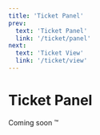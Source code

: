 ```yaml
---
title: 'Ticket Panel'
prev:
  text: 'Ticket Panel'
  link: '/ticket/panel'
next:
  text: 'Ticket View'
  link: '/ticket/view'
---
```


# Ticket Panel

Coming soon :tm:
